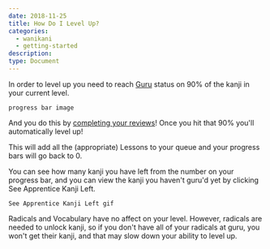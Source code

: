 ```yaml
---
date: 2018-11-25
title: How Do I Level Up?
categories:
  - wanikani
  - getting-started
description:
type: Document
---
```


In order to level up you need to reach [Guru](#) status on 90% of the kanji in your current level.

`progress bar image`

And you do this by [completing your reviews](#)! Once you hit that 90% you'll automatically level up!

This will add all the (appropriate) Lessons to your queue and your progress bars will go back to 0.

You can see how many kanji you have left from the number on your progress bar, and you can view the kanji you haven't guru'd yet by clicking See Apprentice Kanji Left.

`See Apprentice Kanji Left gif`

Radicals and Vocabulary have no affect on your level. However, radicals are needed to unlock kanji, so if you don't have all of your radicals at guru, you won't get their kanji, and that may slow down your ability to level up.
